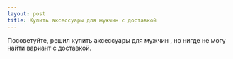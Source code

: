 ```yaml
---
layout: post 
title: Купить аксессуары для мужчин с доставкой 
--- 
```

Посоветуйте, решил купить аксессуары для мужчин , но нигде не могу найти вариант с доставкой.